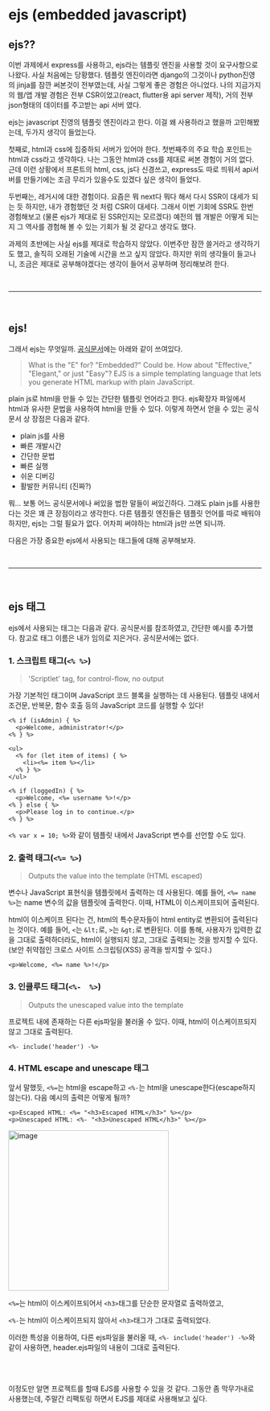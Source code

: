# ejs (embedded javascript)

## ejs??

이번 과제에서 express를 사용하고, ejs라는 템플릿 엔진을 사용할 것이 요구사항으로 나왔다. 사실 처음에는 당황했다. 템플릿 엔진이라면 django의 그것이나 python진영의 jinja를 잠깐 써본것이 전부였는데, 사실 그렇게 좋은 경험은 아니었다. 나의 지금가지의 웹/앱 개발 경험은 전부 CSR이었고(react, flutter용 api server 제작), 거의 전부 json형태의 데이터를 주고받는 api 서버 였다.

ejs는 javascript 진영의 템플릿 엔진이라고 한다. 이걸 왜 사용하라고 했을까 고민해봤는데, 두가지 생각이 들었는다.

첫째로, html과 css에 집중하되 서버가 있어야 한다. 첫번째주의 주요 학습 포인트는 html과 css라고 생각하다. 나는 그동안 html과 css를 제대로 써본 경험이 거의 없다. 근데 이런 상황에서 프론트의 html, css, js다 신경쓰고, express도 따로 띄워서 api서버를 만들기에는 조금 무리가 있을수도 있겠다 싶은 생각이 들었다.

두번째는, 레거시에 대한 경험이다. 요즘은 뭐 next다 뭐다 해서 다시 SSR이 대세가 되는 듯 하지만, 내가 경험했던 것 처럼 CSR이 대세다. 그래서 이번 기회에 SSR도 한번 경험해보고 (물론 ejs가 제대로 된 SSR인지는 모르겠다) 예전의 웹 개발은 어떻게 되는지 그 역사를 경험해 볼 수 있는 기회가 될 것 같다고 생각도 했다.

과제의 초반에는 사실 ejs를 제대로 학습하지 않았다. 이번주만 잠깐 쓸거라고 생각하기도 했고, 솔직히 오래된 기술에 시간을 쓰고 싶지 않았다. 하지만 위의 생각들이 들고나니, 조금은 제대로 공부해야겠다는 생각이 들어서 공부하며 정리해보려 한다.

<br>
<hr>
<br>

## ejs!

그래서 ejs는 무엇일까. [공식문서](https://ejs.co/)에는 아래와 같이 쓰여있다.

> What is the "E" for? "Embedded?" Could be. How about "Effective," "Elegant," or just "Easy"? EJS is a simple templating language that lets you generate HTML markup with plain JavaScript.

plain js로 html을 만들 수 있는 간단한 템플릿 언어라고 한다. ejs확장자 파일에서 html과 유사한 문법을 사용하여 html을 만들 수 있다. 이렇게 하면서 얻을 수 있는 공식문서 상 장점은 다음과 같다.

- plain js를 사용
- 빠른 개발시간
- 간단한 문법
- 빠른 실행
- 쉬운 디버깅
- 활발한 커뮤니티 (진짜?)

뭐... 보통 어느 공식문서에나 써있을 법한 말들이 써있긴하다. 그래도 plain js를 사용한다는 것은 꽤 큰 장점이라고 생각한다. 다른 템플릿 엔진들은 템플릿 언어를 따로 배워야 하지만, ejs는 그럴 필요가 없다. 어차피 써야하는 html과 js만 쓰면 되니까.

다음은 가장 중요한 ejs에서 사용되는 태그들에 대해 공부해보자.

<br>
<hr>
<br>

## ejs 태그

ejs에서 사용되는 태그는 다음과 같다. 공식문서를 참조하였고, 간단한 예시를 추가했다. 참고로 태그 이름은 내가 임의로 지은거다. 공식문서에는 없다.

### 1. 스크립트 태그(`<% %>`)

> 'Scriptlet' tag, for control-flow, no output

가장 기본적인 태그이며 JavaScript 코드 블록을 실행하는 데 사용된다. 템플릿 내에서 조건문, 반복문, 함수 호출 등의 JavaScript 코드를 실행할 수 있다!

```ejs
<% if (isAdmin) { %>
  <p>Welcome, administrator!</p>
<% } %>

<ul>
  <% for (let item of items) { %>
    <li><%= item %></li>
  <% } %>
</ul>

<% if (loggedIn) { %>
  <p>Welcome, <%= username %>!</p>
<% } else { %>
  <p>Please log in to continue.</p>
<% } %>
```

`<% var x = 10; %>`와 같이 템플릿 내에서 JavaScript 변수를 선언할 수도 있다.

### 2. 출력 태그(`<%= %>`)

> Outputs the value into the template (HTML escaped)

변수나 JavaScript 표현식을 템플릿에서 출력하는 데 사용된다. 예를 들어, `<%= name %>`는 name 변수의 값을 템플릿에 출력한다. 이때, HTML이 이스케이프되어 출력된다.

html이 이스케이프 된다는 건, html의 특수문자들이 html entity로 변환되어 출력된다는 것이다. 예를 들어, `<`는 `&lt;`로, `>`는 `&gt;`로 변환된다. 이를 통해, 사용자가 입력한 값을 그대로 출력하더라도, html이 실행되지 않고, 그대로 출력되는 것을 방지할 수 있다. (보안 취약점인 크로스 사이트 스크립팅(XSS) 공격을 방지할 수 있다.)

```ejs
<p>Welcome, <%= name %>!</p>
```

### 3. 인클루드 태그(`<%-  %>`)

> Outputs the unescaped value into the template

프로젝트 내에 존재하는 다른 ejs파일을 불러올 수 있다. 이때, html이 이스케이프되지 않고 그대로 출력된다.

```ejs
<%- include('header') -%>
```

### 4. HTML escape and unescape 태그

앞서 말했듯, `<%=`는 html을 escape하고 `<%-`는 html을 unescape한다(escape하지 않는다). 다음 예시의 출력은 어떻게 될까?

```ejs
<p>Escaped HTML: <%= "<h3>Escaped HTML</h3>" %></p>
<p>Unescaped HTML: <%- "<h3>Unescaped HTML</h3>" %></p>
```

<img width="319" alt="image" src="https://user-images.githubusercontent.com/97015501/265066196-e0648d4d-2b59-48ac-8ea2-b738b24425a9.png">

`<%=`는 html이 이스케이프되어서 `<h3>`태그를 단순한 문자열로 출력하였고,

`<%-`는 html이 이스케이프되지 않아서 `<h3>`태그가 그대로 출력되었다.

이러한 특성을 이용하여, 다른 ejs파일을 불러올 때, `<%- include('header') -%>`와 같이 사용하면, header.ejs파일의 내용이 그대로 출력된다.

<br>
<br>

이정도만 알면 프로젝트를 할때 EJS를 사용할 수 있을 것 같다. 그동안 좀 막무가내로 사용했는데, 주말간 리팩토링 하면서 EJS를 제대로 사용해보고 싶다.
